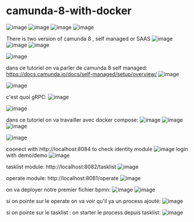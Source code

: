 # camunda-8-with-docker
![image](https://github.com/user-attachments/assets/ef98f5aa-a60d-446c-94e4-6d7d8f8ea921)
![image](https://github.com/user-attachments/assets/6b42170f-de78-4454-8d10-e10763a31337)
![image](https://github.com/user-attachments/assets/3ba7a388-f333-4e86-9174-296a8ba9dcff)
![image](https://github.com/user-attachments/assets/b9cadaa3-8279-4189-a12a-54df31e0f236)

There is two version of camunda 8 , self managed or SAAS
![image](https://github.com/user-attachments/assets/477099fe-352b-4a5b-97e0-9670904776f7)
![image](https://github.com/user-attachments/assets/62eee7b9-a28d-4e11-ac6c-04d3a6da9d6b)
![image](https://github.com/user-attachments/assets/9851fc7f-f016-4dc6-97df-138126ec172e)

![image](https://github.com/user-attachments/assets/9e1b5d8b-ef3e-4453-a4d2-f036fd3c1e49)

dans ce tutoriel on va parler de camunda 8 self managed:
https://docs.camunda.io/docs/self-managed/setup/overview/
![image](https://github.com/user-attachments/assets/8667ddce-0ff1-4d44-b0b0-c97ac7aa62bb)

![image](https://github.com/user-attachments/assets/46123390-a8f7-4ca7-ad31-3fa6c5a857ae)

c'est quoi gRPC:
![image](https://github.com/user-attachments/assets/61d65701-9f40-48d9-a75f-818557dec106)

![image](https://github.com/user-attachments/assets/8f43b607-8f6c-46f4-a30a-02d820058367)

dans ce tutoriel on va travailler avec docker compose:
![image](https://github.com/user-attachments/assets/4af57e12-49cd-421e-a873-a701ee2361af)
![image](https://github.com/user-attachments/assets/27ef74b8-af13-45eb-8088-677535846600)
![image](https://github.com/user-attachments/assets/5cf20410-c7ab-4729-bb9b-d081a689ad4b)

![image](https://github.com/user-attachments/assets/8a74871a-f33b-4797-9eb1-2aea0a844184)

coonect with http://localhost:8084
to check identity module
![image](https://github.com/user-attachments/assets/fece97db-2469-4f0e-8422-c80d27911a8f)
login with demo/demo
![image](https://github.com/user-attachments/assets/06e893d8-49a0-44cf-96a1-d18907c5bca5)


tasklist module:
http://localhost:8082/tasklist
![image](https://github.com/user-attachments/assets/d9e2f6a6-f904-4497-b2a0-6cd5bdea2fd7)

operate module:
http://localhost:8081/operate
![image](https://github.com/user-attachments/assets/318bf6a7-a3fc-403d-8264-bae8ed32a8cc)

on va deployer notre premier fichier bpmn:
![image](https://github.com/user-attachments/assets/7eec5d5b-0fed-4e45-8719-d6ec6a5982b8)
![image](https://github.com/user-attachments/assets/6559257b-3355-4ce1-b9ae-4c8bee7b3c26)

si on pointe sur le operate on va voir qu'il ya un process ajouté:
![image](https://github.com/user-attachments/assets/c50d9a77-b4b9-4aaf-b744-ae322fb3a706)

si on pointe sur le tasklist :
on starter le process depuis tasklist:
![image](https://github.com/user-attachments/assets/319c1792-5823-4d98-a455-320b39a751d9)


